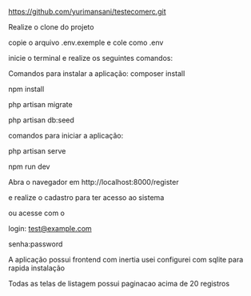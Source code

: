 https://github.com/yurimansani/testecomerc.git

Realize o clone do projeto

copie o arquivo .env.exemple e cole como .env

inicie o terminal e realize os seguintes comandos:

Comandos para instalar a aplicação:
composer install

npm install

php artisan migrate

php artisan db:seed

comandos para iniciar a aplicação:

php artisan serve

npm run dev


Abra o navegador em http://localhost:8000/register

e realize o cadastro para ter acesso ao sistema

ou acesse com o 

login: test@example.com

senha:password



A aplicação possui frontend com inertia usei configurei com sqlite para rapida instalação

Todas as telas de listagem possui paginacao acima de 20 registros

